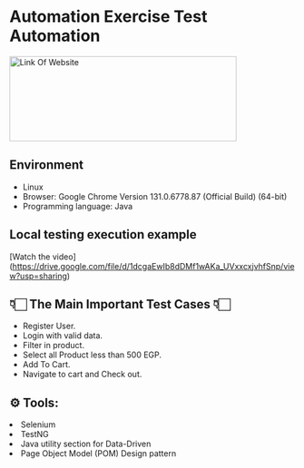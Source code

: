 <h1>Automation Exercise Test Automation</h1>
<a href="https://automationexercise.com/" target="_blank">
<img src="https://automationexercise.com/static/images/home/logo.png" alt="Link Of Website" style="width:400px;height:150px;">
</a>

<h2>Environment</h2>
<ul>
  <li>Linux</li>
  <li>Browser: Google Chrome Version 131.0.6778.87 (Official Build) (64-bit)</li>
  <li>Programming language: Java</li>
</ul>
<h2>Local testing execution example</h2>

[Watch the video]<br>(https://drive.google.com/file/d/1dcgaEwIb8dDMf1wAKa_UVxxcxjvhfSnp/view?usp=sharing)



<h2>👇🏻 The Main Important Test Cases 👇🏻</h2>
<ul>
  <li>Register User.</li>
  <li>Login with valid data.</li>
  <li>Filter in product.</li>
  <li>Select all Product less than 500 EGP.</li>
  <li>Add To Cart.</li>
  <li>Navigate to cart and Check out.</li>
</ul>
<h2>⚙️ Tools:</h2>
<li>Selenium</li>
<li>TestNG</li>
<li>Java utility section for Data-Driven</li>
<li>Page Object Model (POM) Design pattern</li>



